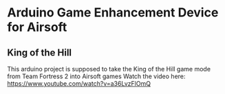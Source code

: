 # Arduino Game Enhancement Device for Airsoft

## King of the Hill

This arduino project is supposed to take the King of the Hill game mode from Team Fortress 2 into Airsoft games
Watch the video here: https://www.youtube.com/watch?v=a36LvzFlOmQ